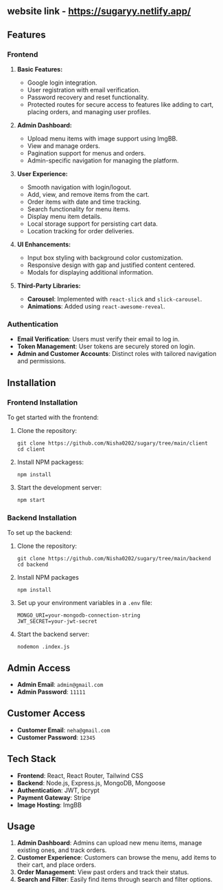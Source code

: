 
## website link - https://sugaryy.netlify.app/

## Features
### Frontend

1. **Basic Features:**
   - Google login integration.
   - User registration with email verification.
   - Password recovery and reset functionality.
   - Protected routes for secure access to features like adding to cart, placing orders, and managing user profiles.

2. **Admin Dashboard:**
   - Upload menu items with image support using ImgBB.
   - View and manage orders.
   - Pagination support for menus and orders.
   - Admin-specific navigation for managing the platform.

3. **User Experience:**
   - Smooth navigation with login/logout.
   - Add, view, and remove items from the cart.
   - Order items with date and time tracking.
   - Search functionality for menu items.
   - Display menu item details.
   - Local storage support for persisting cart data.
   - Location tracking for order deliveries.

4. **UI Enhancements:**
   - Input box styling with background color customization.
   - Responsive design with gap and justified content centered.
   - Modals for displaying additional information.

5. **Third-Party Libraries:**
   - **Carousel**: Implemented with `react-slick` and `slick-carousel`.
   - **Animations**: Added using `react-awesome-reveal`.

### Authentication

- **Email Verification**: Users must verify their email to log in.
- **Token Management**: User tokens are securely stored on login.
- **Admin and Customer Accounts**: Distinct roles with tailored navigation and permissions.

## Installation

### Frontend Installation

To get started with the frontend:

1. Clone the repository:

   ```
   git clone https://github.com/Nisha0202/sugary/tree/main/client
   cd client
   ```

2. Install NPM packagess:

   ```
   npm install
   ```

3. Start the development server:

   ```bash
   npm start
   ```

### Backend Installation

To set up the backend:

1. Clone the repository:

   ```
   git clone https://github.com/Nisha0202/sugary/tree/main/backend
   cd backend
   ```

2. Install NPM packages

   ```
   npm install
   ```

3. Set up your environment variables in a `.env` file:

   ```
   MONGO_URI=your-mongodb-connection-string
   JWT_SECRET=your-jwt-secret
   ```

4. Start the backend server:

   ```
   nodemon .index.js
   ```

## Admin Access

- **Admin Email**: `admin@gmail.com`
- **Admin Password**: `11111`

## Customer Access

- **Customer Email**: `neha@gmail.com`
- **Customer Password**: `12345`

## Tech Stack

- **Frontend**: React, React Router, Tailwind CSS
- **Backend**: Node.js, Express.js, MongoDB, Mongoose
- **Authentication**: JWT, bcrypt
- **Payment Gateway**: Stripe
- **Image Hosting**: ImgBB

## Usage

1. **Admin Dashboard**: Admins can upload new menu items, manage existing ones, and track orders.
2. **Customer Experience**: Customers can browse the menu, add items to their cart, and place orders.
3. **Order Management**: View past orders and track their status.
4. **Search and Filter**: Easily find items through search and filter options.
